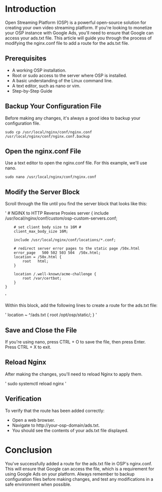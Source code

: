 # Introduction

Open Streaming Platform (OSP) is a powerful open-source solution for creating your own video streaming platform. If you're looking to monetize your OSP instance with Google Ads, you'll need to ensure that Google can access your ads.txt file. This article will guide you through the process of modifying the nginx.conf file to add a route for the ads.txt file.

## Prerequisites

- A working OSP installation.
- Root or sudo access to the server where OSP is installed.
- A basic understanding of the Linux command line.
- A text editor, such as nano or vim.
- Step-by-Step Guide

## Backup Your Configuration File

Before making any changes, it's always a good idea to backup your configuration file.

`sudo cp /usr/local/nginx/conf/nginx.conf /usr/local/nginx/conf/nginx.conf.backup`

## Open the nginx.conf File

Use a text editor to open the nginx.conf file. For this example, we'll use nano.

`sudo nano /usr/local/nginx/conf/nginx.conf`

## Modify the Server Block

Scroll through the file until you find the server block that looks like this:

'
    # NGINX to HTTP Reverse Proxies
    server {
        include /usr/local/nginx/conf/custom/osp-custom-servers.conf;
    
        # set client body size to 16M #
        client_max_body_size 16M;
    
        include /usr/local/nginx/conf/locations/*.conf;
    
        # redirect server error pages to the static page /50x.html
        error_page   500 502 503 504  /50x.html;
        location = /50x.html {
            root   html;
        }
    
        location /.well-known/acme-challenge {
            root /var/certbot;
        }
    }
'

Within this block, add the following lines to create a route for the ads.txt file:

'
    location ~ ^/ads.txt {
        root /opt/osp/static/;
    }
'

## Save and Close the File

If you're using nano, press CTRL + O to save the file, then press Enter. Press CTRL + X to exit.

## Reload Nginx

After making the changes, you'll need to reload Nginx to apply them.

'
    sudo systemctl reload nginx
'

## Verification

To verify that the route has been added correctly:

- Open a web browser.
- Navigate to http://your-osp-domain/ads.txt.
- You should see the contents of your ads.txt file displayed.

# Conclusion

You've successfully added a route for the ads.txt file in OSP's nginx.conf. This will ensure that Google can access the file, which is a requirement for using Google Ads on your platform. Always remember to backup configuration files before making changes, and test any modifications in a safe environment when possible.
